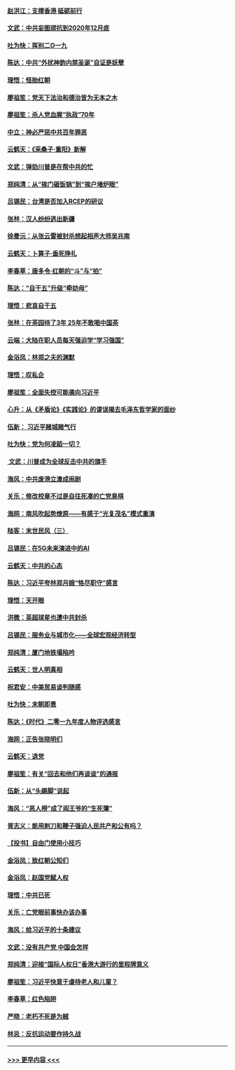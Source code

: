 #### [赵洪江：支撑香港 砥砺前行](../pages/nsc993/n11748482.md?t=12271511) 
#### [文武：中共妄图顽抗到2020年12月底](../pages/nsc993/n11748446.md?t=12271511) 
#### [吐为快：挥别二O一九](../pages/nsc993/n11748411.md?t=12271511) 
#### [陈达：中共“外扰神韵内禁圣诞”自证是妖孽](../pages/nsc993/n11748226.md?t=12271511) 
#### [理悟：怪胎红朝](../pages/nsc993/n11748206.md?t=12271511) 
#### [廖祖笙：党天下法治和德治皆为无本之木](../pages/nsc993/n11748135.md?t=12271511) 
#### [廖祖笙：杀人党血腥“执政”70年](../pages/nsc993/n11745144.md?t=12271511) 
#### [中立：神必严惩中共百年罪恶](../pages/nsc993/n11744970.md?t=12271511) 
#### [云鹤天：《采桑子‧重阳》新解](../pages/nsc993/n11744948.md?t=12271511) 
#### [文武：弹劾川普是在帮中共的忙](../pages/nsc993/n11744758.md?t=12271511) 
#### [郑纯清：从“挨门砸饭锅”到“挨户堵炉眼”](../pages/nsc993/n11744745.md?t=12271511) 
#### [吕锡民：台湾是否加入RCEP的研议](../pages/nsc993/n11744701.md?t=12271511) 
#### [张林：汉人纷纷逃出新疆](../pages/nsc993/n11743530.md?t=12271511) 
#### [徐曼沅：从张云雷被封杀想起相声大师吴兆南](../pages/nsc993/n11741816.md?t=12271511) 
#### [云鹤天：卜算子‧垂死挣扎](../pages/nsc993/n11739956.md?t=12271511) 
#### [李春草：唐多令‧红朝的“斗”与“拍”](../pages/nsc993/n11739830.md?t=12271511) 
#### [陈达：“自干五”升级“牵妨母”](../pages/nsc993/n11739724.md?t=12271511) 
#### [理悟：悲哀自干五](../pages/nsc993/n11739547.md?t=12271511) 
#### [张林：在茶园待了3年 25年不敢喝中国茶](../pages/nsc993/n11739240.md?t=12271511) 
#### [云端：大陆在职人员每天强迫学“学习强国”](../pages/nsc993/n11738735.md?t=12271511) 
#### [金浴凤：林郑之夫的渊默](../pages/nsc993/n11737735.md?t=12271511) 
#### [理悟：叹私企](../pages/nsc993/n11737715.md?t=12271511) 
#### [廖祖笙：全面失控可能袭向习近平](../pages/nsc993/n11737704.md?t=12271511) 
#### [心升：从《矛盾论》《实践论》的谬误揭去毛泽东哲学家的面纱](../pages/nsc993/n11736962.md?t=12271511) 
#### [伍新： 习近平赌城赌气行](../pages/nsc993/n11736929.md?t=12271511) 
#### [吐为快：党为何凌蹈一切？](../pages/nsc993/n11736915.md?t=12271511) 
#### [ 文武：川普成为全球反击中共的旗手](../pages/nsc993/n11736882.md?t=12271511) 
#### [海风：中共废港立澳成闹剧](../pages/nsc993/n11735857.md?t=12271511) 
#### [关乐：修改校章不过是自往死凑的亡党臭棋](../pages/nsc993/n11735097.md?t=12271511) 
#### [海网：南风吹起势燎原——有感于“光复茂名”模式重演](../pages/nsc993/n11732308.md?t=12271511) 
#### [陆客：末世民风（三）](../pages/nsc993/n11732211.md?t=12271511) 
#### [吕锡民：在5G未来演进中的AI](../pages/nsc993/n11730010.md?t=12271511) 
#### [云鹤天：中共的心态](../pages/nsc993/n11729906.md?t=12271511) 
#### [陈达：习近平夸林郑月娥“恪尽职守”感言](../pages/nsc993/n11729881.md?t=12271511) 
#### [理悟：天开眼](../pages/nsc993/n11729699.md?t=12271511) 
#### [洪微：英超球星也遭中共封杀](../pages/nsc993/n11727243.md?t=12271511) 
#### [吕锡民：服务业与城市化——全球宏观经济转型](../pages/nsc993/n11725845.md?t=12271511) 
#### [郑纯清：厦门地铁塌陷吟](../pages/nsc993/n11725813.md?t=12271511) 
#### [云鹤天：世人明真相](../pages/nsc993/n11725621.md?t=12271511) 
#### [祝君安：中美贸易谈判随感](../pages/nsc993/n11725609.md?t=12271511) 
#### [吐为快：末朝即景](../pages/nsc993/n11723365.md?t=12271511) 
#### [陈达：《时代》二零一九年度人物评选感言](../pages/nsc993/n11723337.md?t=12271511) 
#### [海网：正告张晓明们](../pages/nsc993/n11723228.md?t=12271511) 
#### [云鹤天：退党](../pages/nsc993/n11723056.md?t=12271511) 
#### [廖祖笙：有关“回去和他们再谈谈”的通报](../pages/nsc993/n11722442.md?t=12271511) 
#### [伍新：从“头踢脚”说起](../pages/nsc993/n11722429.md?t=12271511) 
#### [海风：“恶人榜”成了阎王爷的“生死簿”](../pages/nsc993/n11722272.md?t=12271511) 
#### [胥志义：能用剌刀和鞭子强迫人民共产和公有吗？](../pages/nsc993/n11720569.md?t=12271511) 
#### [【投书】自由门使用小技巧](../pages/nsc993/n11720180.md?t=12271511) 
#### [金浴凤：致红朝公知们](../pages/nsc993/n11720563.md?t=12271511) 
#### [金浴凤：赵国党赋人权](../pages/nsc993/n11720533.md?t=12271511) 
#### [理悟：中共已死](../pages/nsc993/n11720233.md?t=12271511) 
#### [关乐：亡党眼前事快办该办事](../pages/nsc993/n11719160.md?t=12271511) 
#### [海风：给习近平的十条建议](../pages/nsc993/n11717616.md?t=12271511) 
#### [文武：没有共产党 中国会怎样](../pages/nsc993/n11717584.md?t=12271511) 
#### [郑纯清：迎接“国际人权日”香港大游行的里程牌意义](../pages/nsc993/n11717417.md?t=12271511) 
#### [廖祖笙：习近平快意于虐待老人和儿童？](../pages/nsc993/n11715313.md?t=12271511) 
#### [李春草：红色陷阱](../pages/nsc993/n11715029.md?t=12271511) 
#### [严晓：老朽不死是为贼](../pages/nsc993/n11712910.md?t=12271511) 
#### [林忌：反抗运动要作持久战](../pages/nsc993/n11712623.md?t=12271511) 

----
#### [ >>> 更早内容 <<< ](../indexes/nsc993-earlier.md)
